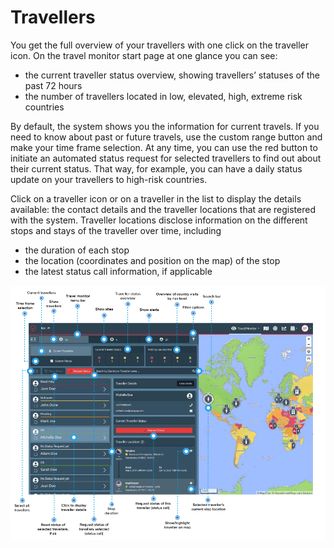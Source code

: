 # Travellers

You get the full overview of your travellers with one click on the traveller icon. On the travel monitor start page at one glance you can see:

* the current traveller status overview, showing travellers’ statuses of the past 72 hours
* the number of travellers located in low, elevated, high, extreme risk countries 

By default, the system shows you the information for current travels. If you need to know about past or future travels, use the custom range button and make your time frame selection. At any time, you can use the red button to initiate an automated status request for selected travellers to find out about their current status. That way, for example, you can have a daily status update on your travellers to high-risk countries.

Click on a traveller icon or on a traveller in the list to display the details available: the contact details and the traveller locations that are registered with the system. Traveller locations disclose information on the different stops and stays of the traveller over time, including

* the duration of each stop 
* the location \(coordinates and position on the map\) of the stop 
* the latest status call information, if applicable

![](../../.gitbook/assets/travellerspage.png)

